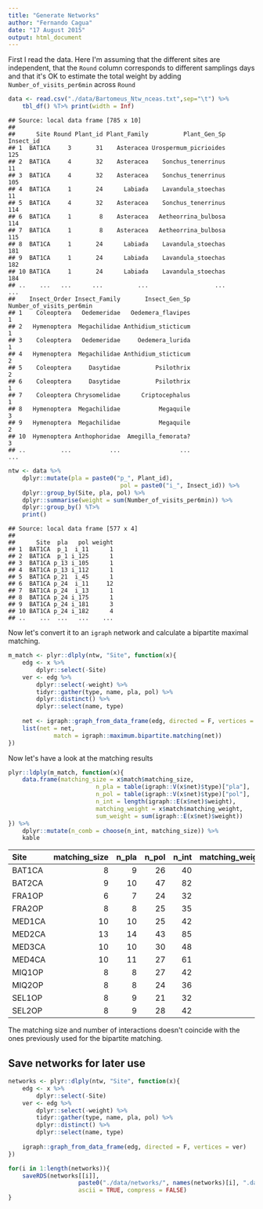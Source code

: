 ```yaml
---
title: "Generate Networks"
author: "Fernando Cagua"
date: "17 August 2015"
output: html_document
---
```




First I read the data. Here I'm assuming that the different sites are independent, that the `Round` column corresponds to different samplings days and that it's OK to estimate the total weight by adding `Number_of_visits_per6min` across `Round`


```r
data <- read.csv("./data/Bartomeus_Ntw_nceas.txt",sep="\t") %>%
	tbl_df() %T>% print(width = Inf)
```

```
## Source: local data frame [785 x 10]
## 
##      Site Round Plant_id Plant_Family          Plant_Gen_Sp Insect_id
## 1  BAT1CA     3       31    Asteracea Urospermum_picrioides       125
## 2  BAT1CA     4       32    Asteracea    Sonchus_tenerrinus        11
## 3  BAT1CA     4       32    Asteracea    Sonchus_tenerrinus       105
## 4  BAT1CA     1       24      Labiada    Lavandula_stoechas        11
## 5  BAT1CA     4       32    Asteracea    Sonchus_tenerrinus       114
## 6  BAT1CA     1        8    Asteracea   Aetheorrina_bulbosa       114
## 7  BAT1CA     1        8    Asteracea   Aetheorrina_bulbosa       115
## 8  BAT1CA     1       24      Labiada    Lavandula_stoechas       181
## 9  BAT1CA     1       24      Labiada    Lavandula_stoechas       182
## 10 BAT1CA     1       24      Labiada    Lavandula_stoechas       184
## ..    ...   ...      ...          ...                   ...       ...
##    Insect_Order Insect_Family       Insect_Gen_Sp Number_of_visits_per6min
## 1    Coleoptera   Oedemeridae   Oedemera_flavipes                        1
## 2   Hymenoptera  Megachilidae Anthidium_sticticum                        1
## 3    Coleoptera   Oedemeridae     Oedemera_lurida                        1
## 4   Hymenoptera  Megachilidae Anthidium_sticticum                        2
## 5    Coleoptera     Dasytidae          Psilothrix                        2
## 6    Coleoptera     Dasytidae          Psilothrix                        1
## 7    Coleoptera Chrysomelidae      Criptocephalus                        1
## 8   Hymenoptera  Megachilidae           Megaquile                        3
## 9   Hymenoptera  Megachilidae           Megaquile                        2
## 10  Hymenoptera Anthophoridae  Amegilla_femorata?                        3
## ..          ...           ...                 ...                      ...
```

```r
ntw <- data %>%
	dplyr::mutate(pla = paste0("p_", Plant_id),
								pol = paste0("i_", Insect_id)) %>%
	dplyr::group_by(Site, pla, pol) %>%
	dplyr::summarise(weight = sum(Number_of_visits_per6min)) %>%
	dplyr::group_by() %T>%
	print()
```

```
## Source: local data frame [577 x 4]
## 
##      Site  pla   pol weight
## 1  BAT1CA  p_1  i_11      1
## 2  BAT1CA  p_1 i_125      1
## 3  BAT1CA p_13 i_105      1
## 4  BAT1CA p_13 i_112      1
## 5  BAT1CA p_21  i_45      1
## 6  BAT1CA p_24  i_11     12
## 7  BAT1CA p_24  i_13      1
## 8  BAT1CA p_24 i_175      1
## 9  BAT1CA p_24 i_181      3
## 10 BAT1CA p_24 i_182      4
## ..    ...  ...   ...    ...
```

Now let's convert it to an `igraph` network and calculate a bipartite maximal matching.


```r
m_match <- plyr::dlply(ntw, "Site", function(x){
	edg <- x %>% 
		dplyr::select(-Site)
	ver <- edg %>%
		dplyr::select(-weight) %>%
		tidyr::gather(type, name, pla, pol) %>%
		dplyr::distinct() %>%
		dplyr::select(name, type)
	
	net <- igraph::graph_from_data_frame(edg, directed = F, vertices = ver)
	list(net = net,
			 match = igraph::maximum.bipartite.matching(net))
})
```

Now let's have a look at the matching results


```r
plyr::ldply(m_match, function(x){
	data.frame(matching_size = x$match$matching_size,
						 n_pla = table(igraph::V(x$net)$type)["pla"],
						 n_pol = table(igraph::V(x$net)$type)["pol"],
						 n_int = length(igraph::E(x$net)$weight),
						 matching_weight = x$match$matching_weight,
						 sum_weight = sum(igraph::E(x$net)$weight))
}) %>% 
	dplyr::mutate(n_comb = choose(n_int, matching_size)) %>%
	kable
```



|Site   | matching_size| n_pla| n_pol| n_int| matching_weight| sum_weight|       n_comb|
|:------|-------------:|-----:|-----:|-----:|---------------:|----------:|------------:|
|BAT1CA |             8|     9|    26|    40|               9|         70| 7.690468e+07|
|BAT2CA |             9|    10|    47|    82|              32|        185| 2.930521e+11|
|FRA1OP |             6|     7|    24|    32|              15|         63| 9.061920e+05|
|FRA2OP |             8|     8|    25|    35|              21|         97| 2.353582e+07|
|MED1CA |            10|    10|    25|    42|              20|         88| 1.471443e+09|
|MED2CA |            13|    14|    43|    85|              25|        177| 7.387997e+14|
|MED3CA |            10|    10|    30|    48|              21|         93| 6.540716e+09|
|MED4CA |            10|    11|    27|    61|              16|        114| 9.017717e+10|
|MIQ1OP |             8|     8|    27|    42|              16|         77| 1.180302e+08|
|MIQ2OP |             8|     8|    24|    36|              20|        112| 3.026034e+07|
|SEL1OP |             8|     9|    21|    32|              24|         74| 1.051830e+07|
|SEL2OP |             8|     9|    28|    42|              23|         77| 1.180302e+08|

The matching size and number of interactions doesn't coincide with the ones previously used for the bipartite matching.

## Save networks for later use


```r
networks <- plyr::dlply(ntw, "Site", function(x){
	edg <- x %>% 
		dplyr::select(-Site)
	ver <- edg %>%
		dplyr::select(-weight) %>%
		tidyr::gather(type, name, pla, pol) %>%
		dplyr::distinct() %>%
		dplyr::select(name, type)
	
	igraph::graph_from_data_frame(edg, directed = F, vertices = ver)
})

for(i in 1:length(networks)){
	saveRDS(networks[[i]],
					paste0("./data/networks/", names(networks)[i], ".dat"),
					ascii = TRUE, compress = FALSE)
}
```

